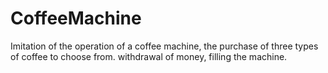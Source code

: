 # CoffeeMachine
Imitation of the operation of a coffee machine, the purchase of three types of coffee to choose from. withdrawal of money, filling the machine.
